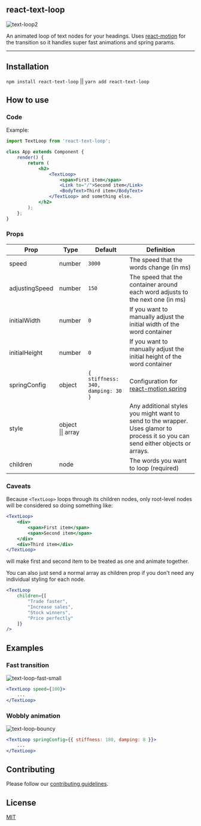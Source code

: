 ## react-text-loop
![text-loop2](https://cloud.githubusercontent.com/assets/38172/24254063/d5e9c38c-0fd9-11e7-9b75-46dc00421cd7.gif)

An animated loop of text nodes for your headings. Uses [react-motion](https://github.com/chenglou/react-motion) for the transition so it handles super fast animations and spring params.

---

## Installation

`npm install react-text-loop` || `yarn add react-text-loop`

## How to use

### Code

Example:

```jsx
import TextLoop from 'react-text-loop';

class App extends Component {
    render() {
        return (
            <h2>
                <TextLoop>
                    <span>First item</span>
                    <Link to="/">Second item</Link>
                    <BodyText>Third item</BodyText>
                </TextLoop> and something else.
            </h2>
        );
    };
}
```

### Props

| Prop | Type | Default | Definition |
| --- | --- | --- | --- |
| speed | number | `3000` | The speed that the words change (in ms) |
| adjustingSpeed | number | `150` | The speed that the container around each word adjusts to the next one (in ms) |
| initialWidth | number | `0` | If you want to manually adjust the initial width of the word container |
| initialHeight | number | `0` | If you want to manually adjust the initial height of the word container |
| springConfig | object | `{ stiffness: 340, damping: 30 }` | Configuration for [react-motion spring](https://github.com/chenglou/react-motion#--spring-val-number-config-springhelperconfig--opaqueconfig) |
| style | object \|\| array |  | Any additional styles you might want to send to the wrapper. Uses glamor to process it so you can send either objects or arrays. |
| children | node | | The words you want to loop (required) |

### Caveats

Because `<TextLoop>` loops through its children nodes, only root-level nodes will be considered so doing something like:

```jsx
<TextLoop>
    <div>
        <span>First item</span>
        <span>Second item</span>
    </div>
    <div>Third item</div>
</TextLoop>
```

will make first and second item to be treated as one and animate together.

You can also just send a normal array as children prop if you don't need any individual styling for each node.

```jsx
<TextLoop
    children={[
        "Trade faster",
        "Increase sales",
        "Stock winners",
        "Price perfectly"
    ]}
/>
```

## Examples

### Fast transition

![text-loop-fast-small](https://cloud.githubusercontent.com/assets/38172/24275301/5d48c6e2-1026-11e7-85b8-e7cfe07f4714.gif)

```jsx
<TextLoop speed={100}>
    ...
</TextLoop>
```

### Wobbly animation

![text-loop-bouncy](https://cloud.githubusercontent.com/assets/38172/24275347/b0e45b2c-1026-11e7-8e04-04bdafdef249.gif)

```jsx
<TextLoop springConfig={{ stiffness: 180, damping: 8 }}>
    ...
</TextLoop>
```

## Contributing

Please follow our [contributing guidelines](https://github.com/EDITD/react-text-loop/blob/master/CONTRIBUTING.md).

## License

[MIT](https://github.com/EDITD/react-text-loop/blob/master/LICENSE)